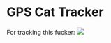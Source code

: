 # GPS Cat Tracker

For tracking this fucker: ![](https://cdn.discordapp.com/attachments/188558671012298752/234108457513385984/unknown.png)
